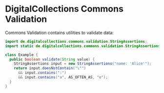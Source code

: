 # DigitalCollections Commons Validation

Commons Validation contains utilities to validate data:

```java
import de.digitalcollections.commons.validation.StringAssertions;
import static de.digitalcollections.commons.validation.StringAssertions.AS_OFTEN_AS;

class Example {
  public boolean validate(String value) {
    StringAssertions input = new StringAssertions("name: 'Alice'");
    return input.doesNotContain("\"")
      && input.contains(":")
      && input.contains("a", AS_OFTEN_AS, "e");
  }  
}
```

